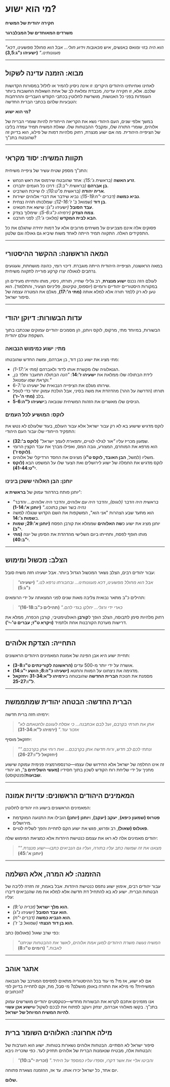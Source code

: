 # מי הוא ישוע?

**חקירה יהודית של המשיח**

**משרדים המאוחדים של המבלברגר**

---

*"הוא היה בזוי ומואס באנשים, איש מכאובות וידוע חולי... אבל הוא מחולל מפשעינו, דכא מעוונותינו."*
**(ישעיהו נ"ג:3,5)**

---

## מבוא: הזמנה עדינה לשקול

לאחינו ואחיותינו היהודים היקרים: זו אינה ניסיון להמיר או לזלזל במסורות הקדושות שלכם. אלא, זו חקירה עדינה, מכבדת ומלאת לב של אחת השאלות החשובות ביותר העומדות בפני כל האנושות, מושרשת לחלוטין בכתבי הקודש העבריים וההרחבות הטבעיות שלהם בכתבי הברית החדשה:

**מי הוא ישוע?**

במשך אלפי שנים, העם היהודי נשא את הקריאה הייחודית להיות שומרי הברית של אלוהים, שומרי התורה שלו, ומקבלי ההבטחות שלו. שאלת המשיח תמיד עמדה בליבו של הציפייה היהודית. מה אם ישוע מנצרת, רחוק מלהיות דמות של פילוג, הוא בדיוק זה שהובטח בתנ"ך?

---

## תקוות המשיח: יסוד מקראי

התנ"ך מספק שטיח עשיר של ציפייה משיחית:

* **זרע האשה** *(בראשית ג':15)*: אחד שהובטח שירמוס את ראש הנחש.
* **בן אברהם** *(בראשית י"ב:3)*: דרכו כל העמים יתברכו.
* **אריה יהודה** *(בראשית מ"ט:10)*: לו שייכת השרביט.
* **נביא כמשה** *(דברים י"ח:15-19)*: נביא שידבר את דברי אלוהים ישירות.
* **בן דוד** *(שמואל ב' ז':12-16)*: שמלכותו תהיה נצחית.
* **עבד הסובל** *(ישעיהו נ"ג)*: שישא את חטאינו.
* **צמח הצדק** *(ירמיהו כ"ג:5-6)*: שימלוך בצדק.
* **הבא לבית המקדש** *(מלאכי ג':1)*: לפני חורבנו.

פסוקים אלה אינם מצביעים על משיחים מרובים אלא על דמות יחידה שתגלם את כל התפקידים האלה. התקווה תמיד הייתה לאחד משוח שיביא גם גאולה וגם שלטון.

---

## המאה הראשונה: ההקשר ההיסטורי

במאה הראשונה, הציפייה היהודית הייתה מוגברת. דיכוי רומי, כהונה מושחתת, וגעגועים נרחבים לגאולה יצרו קרקע פורייה לתקווה משיחית.

לעולם הזה נכנס **ישוע מנצרת**, רב גלילי שחייו, תורתו, ניסיו, מותו ותחייתו מעידים הן במקורות היסטוריים יהודיים ורומיים (יוספוס, טקיטוס, פליניוס הצעיר, והתלמוד). הוא טען לא רק ללמד תורה אלא למלא אותה **(מתי ה':17)**, מגלם את המטרה עצמה של סיפור ישראל.

---

## עדות הבשורות: דיוקן יהודי

הבשורות, במיוחד מתי, מרקוס, לוקס ויוחנן, הן מסמכים יהודיים עמוקים שנכתבו בתוך השקפת עולם יהודית.

### מתי: ישוע כמימוש הנבואה

מתי מציג את ישוע כבן דוד, בן אברהם, ומשה החדש שהובטחו:

* הגנאלוגיה שלו מקשרת אותו לדוד ולאברהם *(מתי א':1-17)*.
* לידת הבתולה שלו ממלאת את **ישעיהו ז':14**: *"הנה הבתולה תתעבר ותלד בן, וקראת שמו עמנואל."*
* שירותו מגלם את הציפייה הנבואית של ישעיהו ט':6-7.
* תורתו (הדרשה על ההר) מהדהדת את משה בסיני, אבל הולכת עמוק יותר כדי לטפל בלב **(מתי ה'-ז')**.
* הניסים שלו מאשרים את הזהות המשיחית שנובאה ב**ישעיהו ל"ה:5-6**.

### לוקס: המושיע לכל העמים

לוקס מדגיש שישוע בא לא רק עבור ישראל אלא עבור העולם, בעוד שלעולם לא נטש את התפקיד הייחודי שלו עבור העם היהודי:

* שמעון מכריז עליו *"אור לגילוי לגויים, ותפארת לעמך ישראל"* **(לוקס ב':32)**.
* הוא מרפא את המוחרם, המצורע, גובה המס, ואפילו מברך את עבד הקצין הרומי **(לוקס ז')**.
* משליו (למשל, **הבן האובד, לוקס ט"ו**) מציגים את החסד הרדיקלי של אלוהים.
* לוקס מדגיש את החמלה של ישוע לירושלים ואת הצער שלו על המשפט הבא **(לוקס י"ט:41-44)**.

### יוחנן: הבן האלוהי ששכן בינינו

יוחנן פותח בהדהוד עמוק של **בראשית א'**:

* *"בראשית היה הדבר (לוגוס), והדבר היה עם אלוהים, והדבר היה אלוהים... והדבר נהיה בשר ושכן בתוכנו."* **(יוחנן א':1-14)**
* הוא מתעד שבע הצהרות "אני הוא", המשקפות את השם הקדוש שנגלה למשה ב**שמות ג':14**.
* יוחנן מציג את ישוע כ**שה האלוהים** שממלא את קורבן הפסח **(יוחנן א':29; שמות י"ב)**.
* מותו חופף לפסח, ותחייתו ביום השלישי מהדהדת את הסימן של יונה **(מתי י"ב:40)**.

---

## הצלב: מכשול ומימוש

עבור יהודים רבים, הצלב נשאר המכשול הגדול ביותר. אבל ישעיהו חזה משיח סובל:

> *"אבל הוא מחולל מפשעינו, דכא מעוונותינו... ובחבורתו נרפא לנו."* **(ישעיהו נ"ג:5)**

תהילים כ"ב מתאר נבואית צליבה מאות שנים לפני המצאתה על ידי הרומאים:

> *"כארי ידי ורגלי... יחלקו בגדי להם."* **(תהילים כ"ב:16-18)**

רחוק מלהיות סימן לתבוסה, הצלב הופך ל**קורבן** האולטימטיבי, קורבן הכפרה, ממלא את דרישות מערכת הקורבנות אחת ולתמיד **(ויקרא ט"ז; עברים ט'-י')**.

---

## התחייה: הצדקת אלוהים

תחיית ישוע היא אבן הפינה של אמונת המאמינים היהודים הראשונים:

* אושרה על ידי יותר מ-500 עדים **(הראשונה לקורינתים ט"ו:3-8)**.
* מדגימה את ניצחונו על המוות והחטא **(ישעיהו כ"ה:8; הושע י"ג:14)**.
* מסמנת את חנוכת **הברית החדשה** שהובטחה ב**ירמיהו ל"א:31-34** ו**יחזקאל ל"ו:25-27**.

---

## הברית החדשה: הבטחה יהודית שמתממשת

ירמיהו חזה ברית חדשה:

> *"אתן את תורתי בקרבם, ועל לבם אכתבנה... כי אסלח לעוונם ולחטאתם לא אזכור עוד."* **(ירמיהו ל"א:31-34)**

יחזקאל מוסיף:

> *"ונתתי לכם לב חדש, ורוח חדשה אתן בקרבכם... ואת רוחי אתן בקרבכם."* **(יחזקאל ל"ו:26-27)**

זה אינו החלפה של ישראל אלא החידוש שלו עצמו—טרנספורמציה פנימית עמוקה שישוע מחניך על ידי שליחת רוח הקודש לשכון בתוך חסידיו **(מעשי השליחים ב'**, חג יהודי **שבועות**/פנטקוסט).

---

## המאמינים היהודים הראשונים: עדויות אמונה

המאמינים הראשונים בישוע היו יהודים לחלוטין:

* **פטרוס (שמעון כיפא)**, **יעקב (יעקב)**, ו**יוחנן (יוחנן)** הובילו את התנועה המוקדמת מירושלים.
* **פאולוס (שאול)**, רב ופרוש, פגש את ישוע הקם לתחייה והפך לשליח לגויים.

יהודים מאמינים אלה לא ראו את עצמם כנטישת היהדות אלא כמציאת המימוש שלה:

> *"מצאנו את זה שמשה כתב עליו בתורה, ועליו גם הנביאים כתבו—ישוע מנצרת."* **(יוחנן א':45)**

---

## ההזמנה: לא המרה, אלא השלמה

עבור יהודים רבים, אימוץ ישוע נתפס כנטישת היהדות. אבל באמת, זה חזרה לליבה של הבטחות הברית. ישוע לא בא להתחיל דת חדשה אלא למלא את מה שהנביאים דיברו עליו:

* **הוא מלך ישראל** *(זכריה ט':9)*.
* **הוא עבד הסובל** *(ישעיהו נ"ג)*.
* **הוא הנביא כמשה** *(דברים י"ח)*.
* **הוא בן דוד הנצחי** *(שמואל ב' ז')*.

כפי שרב שאול (פאולוס) כתב:

> *"המשיח נעשה משרת היהודים למען אמת אלוהים, לאשר את ההבטחות שניתנו לאבות."* **(רומים ט"ו:8)**

---

## אתגר אוהב

אם לא ישוע, אז מי? מי עוד בכל ההיסטוריה מתאים לפסיפס המורכב של הנבואה המשיחית? מי מילא את התורה באופן מושלם? מי סבל, מת, וקם לתחייה בדיוק לפי הכתובים?

אנו מזמינים אתכם לקרוא את הבשורות מחדש—כטקסטים יהודיים מושרשים עמוק בתנ"ך. בקשו מאלוהי אברהם, יצחק ויעקב לפתוח את לבכם לשקול ש**ישוע אכן עשוי להיות המשיח המיוחל של ישראל**.

---

## מילה אחרונה: האלוהים השומר ברית

סיפור ישראל לא הסתיים. הבטחות אלוהים נשארות בטוחות. ישוע הוא הערבות של הבטחות אלה, מבטיח שנאמנות הברית של אלוהים תחזיק לעד. כפי שזכריה ניבא:

> *"והביטו אליי את אשר דקרו, וספדו עליו כמספד על היחיד."* **(זכריה י"ב:10)**

יום אחד, כל ישראל יכירו אותו. עד אז, ההזמנה נשארת פתוחה.

**שלום.**

